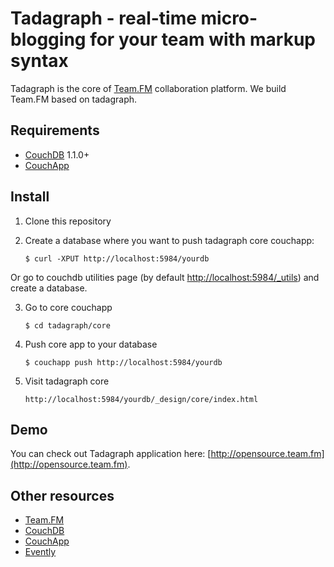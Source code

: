 Tadagraph - real-time micro-blogging for your team with markup syntax
=====================================================================

Tadagraph is the core of [Team.FM](https://team.fm) collaboration platform. We build Team.FM based on tadagraph.

Requirements
------------

* [CouchDB](http://couchdb.apache.org) 1.1.0+
* [CouchApp](http://www.couchapp.org/page/installing)

Install
-------

1. Clone this repository
2. Create a database where you want to push tadagraph core couchapp:

    `$ curl -XPUT http://localhost:5984/yourdb`

Or go to couchdb utilities page (by default [http://localhost:5984/_utils](http://localhost:5984/_utils)) and create a database.

3. Go to core couchapp

    `$ cd tadagraph/core`

4. Push core app to your database

    `$ couchapp push http://localhost:5984/yourdb`

5. Visit tadagraph core

    `http://localhost:5984/yourdb/_design/core/index.html`


Demo
----
You can check out Tadagraph application here: [http://opensource.team.fm](http://opensource.team.fm).

Other resources
---------------
* [Team.FM](https://team.fm)
* [CouchDB](http://couchdb.apache.org)
* [CouchApp](http://www.couchapp.org)
* [Evently](http://couchapp.org/page/evently)

